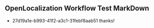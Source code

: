 ## OpenLocalization Workflow Test MarkDown
* 27d19a1e-b993-41f2-a3c1-31febf8aab51 thanks!

<!--HONumber=Sep16_HO1-->


